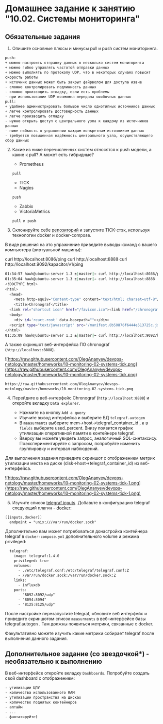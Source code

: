 # Домашнее задание к занятию "10.02. Системы мониторинга"

## Обязательные задания

1. Опишите основные плюсы и минусы pull и push систем мониторинга.
```
push:
+ можно настроить отправку данных в несколько систем мониторинга
+ можно гибко управлять частотой отправки данных
+ можно выполнять по протоколу UDP, что в некоторых случаях повысит скорость работы
+ источних данных может быть закрыт файрволом для доступа извне
- сложно контролировать подлинность данных
- сложно производить отладку, если есть проблемы
- при использовании UDP возможна передача ошибочных данных
pull:
+ удобнее администрировать большое число однотипных источников данных
+ легче контролировать достоверность данных
+ легче производить отладку
- нужно открыть доступ с центрального узла к каждому из источников данных
- ниже гибкость в управлении каждым конкретным источником данных
- требуется повышенная надёжность центрального узла, осуществляющего сбор данных
```

2. Какие из ниже перечисленных систем относятся к push модели, а какие к pull? А может есть гибридные?

    - Prometheus 
    ```
    pull
    ```
    
    - TICK
    - Nagios
    ```
    push
    ```
    
    - Zabbix
    - VictoriaMetrics    
    ```
    pull и push
    ```    

  

3. Склонируйте себе [репозиторий](https://github.com/influxdata/TICK-docker/tree/master/1.3) и запустите TICK-стэк, 
используя технологии docker и docker-compose.

В виде решения на это упражнение приведите выводы команд с вашего компьютера (виртуальной машины):

curl http://localhost:8086/ping
curl http://localhost:8888
curl http://localhost:9092/kapacitor/v1/ping

```bash
01:34:57 hawk@ubuntu-server 1.3 ±|master|→ curl http://localhost:8086/ping
01:35:04 hawk@ubuntu-server 1.3 ±|master|→ curl http://localhost:8888
<!DOCTYPE html>
<html>
  <head>
    <meta http-equiv="Content-type" content="text/html; charset=utf-8"/>
    <title>Chronograf</title>
  <link rel="shortcut icon" href="/favicon.ico"><link href="/chronograf.css" rel="stylesheet"></head>
  <body>
    <div id='react-root' data-basepath=""></div>
  <script type="text/javascript" src="/manifest.0b50876f6444e513725c.js"></script><script type="text/javascript" src="/vendor.36ee797884f822b1fbde.js"></script><script type="text/javascript" src="/app.3eec41dc0f57667d6ff4.js"></script></body>
</html>
01:35:09 hawk@ubuntu-server 1.3 ±|master|→ curl http://localhost:9092/kapacitor/v1/ping
```
А также скриншот веб-интерфейса ПО chronograf (`http://localhost:8888`). 

![https://raw.githubusercontent.com/OlegAnanyev/devops-netology/master/homeworks/10-monitoring-02-systems-tick.png](https://raw.githubusercontent.com/OlegAnanyev/devops-netology/master/homeworks/10-monitoring-02-systems-tick.png)

```
https://raw.githubusercontent.com/OlegAnanyev/devops-netology/master/homeworks/10-monitoring-02-systems-tick.png
```


4. Перейдите в веб-интерфейс Chronograf (`http://localhost:8888`) и откройте вкладку `Data explorer`.

    - Нажмите на кнопку `Add a query`
    - Изучите вывод интерфейса и выберите БД `telegraf.autogen`
    - В `measurments` выберите mem->host->telegraf_container_id , а в `fields` выберите used_percent. 
    Внизу появится график утилизации оперативной памяти в контейнере telegraf.
    - Вверху вы можете увидеть запрос, аналогичный SQL-синтаксису. 
    Поэкспериментируйте с запросом, попробуйте изменить группировку и интервал наблюдений.

Для выполнения задания приведите скриншот с отображением метрик утилизации места на диске 
(disk->host->telegraf_container_id) из веб-интерфейса.

![https://raw.githubusercontent.com/OlegAnanyev/devops-netology/master/homeworks/10-monitoring-02-systems-tick-1.png](https://raw.githubusercontent.com/OlegAnanyev/devops-netology/master/homeworks/10-monitoring-02-systems-tick-1.png)

5. Изучите список [telegraf inputs](https://github.com/influxdata/telegraf/tree/master/plugins/inputs). 
Добавьте в конфигурацию telegraf следующий плагин - [docker](https://github.com/influxdata/telegraf/tree/master/plugins/inputs/docker):
```
[[inputs.docker]]
  endpoint = "unix:///var/run/docker.sock"
```

Дополнительно вам может потребоваться донастройка контейнера telegraf в `docker-compose.yml` дополнительного volume и 
режима privileged:
```
  telegraf:
    image: telegraf:1.4.0
    privileged: true
    volumes:
      - ./etc/telegraf.conf:/etc/telegraf/telegraf.conf:Z
      - /var/run/docker.sock:/var/run/docker.sock:Z
    links:
      - influxdb
    ports:
      - "8092:8092/udp"
      - "8094:8094"
      - "8125:8125/udp"
```

После настройке перезапустите telegraf, обновите веб интерфейс и приведите скриншотом список `measurments` в 
веб-интерфейсе базы telegraf.autogen . Там должны появиться метрики, связанные с docker.

Факультативно можете изучить какие метрики собирает telegraf после выполнения данного задания.

## Дополнительное задание (со звездочкой*) - необязательно к выполнению

В веб-интерфейсе откройте вкладку `Dashboards`. Попробуйте создать свой dashboard с отображением:

    - утилизации ЦПУ
    - количества использованного RAM
    - утилизации пространства на дисках
    - количество поднятых контейнеров
    - аптайм
    - ...
    - фантазируйте)
